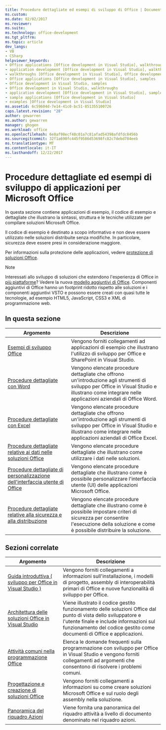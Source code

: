 ```yaml
---
title: Procedure dettagliate ed esempi di sviluppo di Office | Documenti Microsoft
ms.custom: 
ms.date: 02/02/2017
ms.reviewer: 
ms.suite: 
ms.technology: office-development
ms.tgt_pltfrm: 
ms.topic: article
dev_langs:
- VB
- CSharp
helpviewer_keywords:
- Office applications [Office development in Visual Studio], walkthroughs
- application development [Office development in Visual Studio], walkthroughs
- walkthroughs [Office development in Visual Studio], Office development
- Office applications [Office development in Visual Studio], samples
- Office development in Visual Studio, samples
- Office development in Visual Studio, walkthroughs
- application development [Office development in Visual Studio], samples
- sample applications [Office development in Visual Studio]
- examples [Office development in Visual Studio]
ms.assetid: 6c59604d-7e14-41c0-bc51-851355100726
caps.latest.revision: "28"
author: gewarren
ms.author: gewarren
manager: ghogen
ms.workload: office
ms.openlocfilehash: 6e8af98ecf48c01a7c81afad54398afdfdc8456b
ms.sourcegitcommit: 32f1a690fc445f9586d53698fc82c7debd784eeb
ms.translationtype: MT
ms.contentlocale: it-IT
ms.lasthandoff: 12/22/2017
---
```

# <a name="office-development-samples-and-walkthroughs"></a>Procedure dettagliate ed esempi di sviluppo di applicazioni per Microsoft Office
  In questa sezione contiene applicazioni di esempio, il codice di esempio e dettagliate che illustrano la sintassi, struttura e le tecniche utilizzate per compilare soluzioni Microsoft Office.  
  
 Il codice di esempio è destinato a scopo informativo e non deve essere utilizzato nelle soluzioni distribuite senza modifiche. In particolare, sicurezza deve essere presi in considerazione maggiore.  
  
 Per informazioni sulla protezione delle applicazioni, vedere [protezione di soluzioni Office](../vsto/securing-office-solutions.md).  
  
> [!NOTE]  
>  Interessati allo sviluppo di soluzioni che estendono l'esperienza di Office in [più piattaforme](https://dev.office.com/add-in-availability)? Vedere la nuova [modello aggiuntivi di Office](https://dev.office.com/docs/add-ins/overview/office-add-ins). Componenti aggiuntivi di Office hanno un footprint ridotto rispetto alle soluzioni e i componenti aggiuntivi VSTO e possono essere creati con quasi tutte le tecnologie, ad esempio HTML5, JavaScript, CSS3 e XML di programmazione web.  
  
## <a name="in-this-section"></a>In questa sezione  
  
|Argomento|Descrizione|  
|-----------|-----------------|  
|[Esempi di sviluppo Office](../vsto/office-development-samples.md)|Vengono forniti collegamenti ad applicazioni di esempio che illustrano l'utilizzo di sviluppo per Office e SharePoint in Visual Studio.|  
|[Procedure dettagliate con Word](../vsto/walkthroughs-using-word.md)|Vengono elencate procedure dettagliate che offrono un'introduzione agli strumenti di sviluppo per Office in Visual Studio e illustrano come integrare nelle applicazioni aziendali di Office Word.|  
|[Procedure dettagliate con Excel](../vsto/walkthroughs-using-excel.md)|Vengono elencate procedure dettagliate che offrono un'introduzione agli strumenti di sviluppo per Office in Visual Studio e illustrano come integrare nelle applicazioni aziendali di Office Excel.|  
|[Procedure dettagliate relative ai dati nelle soluzioni Office](../vsto/data-in-office-solutions-walkthroughs.md)|Vengono elencate procedure dettagliate che illustrano come utilizzare i dati nelle soluzioni.|  
|[Procedure dettagliate di personalizzazione dell'interfaccia utente di Office](../vsto/office-ui-customization-walkthroughs.md)|Vengono elencate procedure dettagliate che illustrano come è possibile personalizzare l'interfaccia utente (UI) delle applicazioni Microsoft Office.|  
|[Procedure dettagliate relative alla sicurezza e alla distribuzione](../vsto/security-and-deployment-walkthroughs.md)|Vengono elencate procedure dettagliate che illustrano come è possibile impostare criteri di sicurezza per consentire l'esecuzione della soluzione e come è possibile distribuire la soluzione.|  
  
## <a name="related-sections"></a>Sezioni correlate  
  
|Argomento|Descrizione|  
|-----------|-----------------|  
|[Guida introduttiva &#40; sviluppo per Office in Visual Studio &#41;](../vsto/getting-started-office-development-in-visual-studio.md)|Vengono forniti collegamenti a informazioni sull'installazione, i modelli di progetto, assembly di interoperabilità primari di Office e nuove funzionalità di sviluppo per Office.|  
|[Architettura delle soluzioni Office in Visual Studio](../vsto/architecture-of-office-solutions-in-visual-studio.md)|Viene illustrato il codice gestito funzionamento delle soluzioni Office dal punto di vista dello sviluppatore e l'utente finale e include informazioni sul funzionamento del codice gestito come documenti di Office e applicazioni.|  
|[Attività comuni nella programmazione Office](../vsto/common-tasks-in-office-programming.md)|Elenca le domande frequenti sulla programmazione con sviluppo per Office in Visual Studio e vengono forniti collegamenti ad argomenti che consentono di risolvere i problemi comuni.|  
|[Progettazione e creazione di soluzioni Office](../vsto/designing-and-creating-office-solutions.md)|Vengono forniti collegamenti a informazioni su come creare soluzioni Microsoft Office e sul ruolo degli assembly nella soluzione.|  
|[Panoramica del riquadro Azioni](../vsto/actions-pane-overview.md)|Viene fornita una panoramica del riquadro attività a livello di documento denominato nel riquadro azioni.|  
  
  